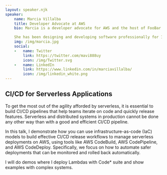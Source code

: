 ```yaml
---
layout: speaker.njk
speaker:
    name: Marcia Villalba
    title: Developer Advocate at AWS
    bio: Marcia is a developer advocate for AWS and the host of FooBar a youtube channel (http://bit.ly/foobar-youtube) where she publishes content every week, related to serverless and the cloud.

    She has been designing and developing software professionally for 15 years and worked in all the different stages of building scaling and performant software. She has deep knowledge of building applications in the cloud and using DevOps processes.
    img: /img/marcia.jpg
    social:
    -   name: Twitter
        link: https://twitter.com/mavi888uy
        icon: /img/Twitter.svg
    -   name: LinkedIn
        link: https://www.linkedin.com/in/marciavillalba/
        icon: /img/linkedin_white.png
---
```



## CI/CD for Serverless Applications

To get the most out of the agility afforded by serverless, it is essential to build CI/CD pipelines that help teams iterate on code and quickly release features. Serverless and distributed systems in production cannot be done any other way than with a good and efficient CI/CD pipeline.

In this talk, I demonstrate how you can use infrastructure-as-code (IaC) models to build effective CI/CD release workflows to manage serverless deployments on AWS, using tools like AWS CodeBuild, AWS CodePipeline, and AWS CodeDeploy. Specifically, we focus on how to automate safer deployments that can be monitored and rolled back automatically.

I will do demos where I deploy Lambdas with Code* suite and show examples with complex systems.